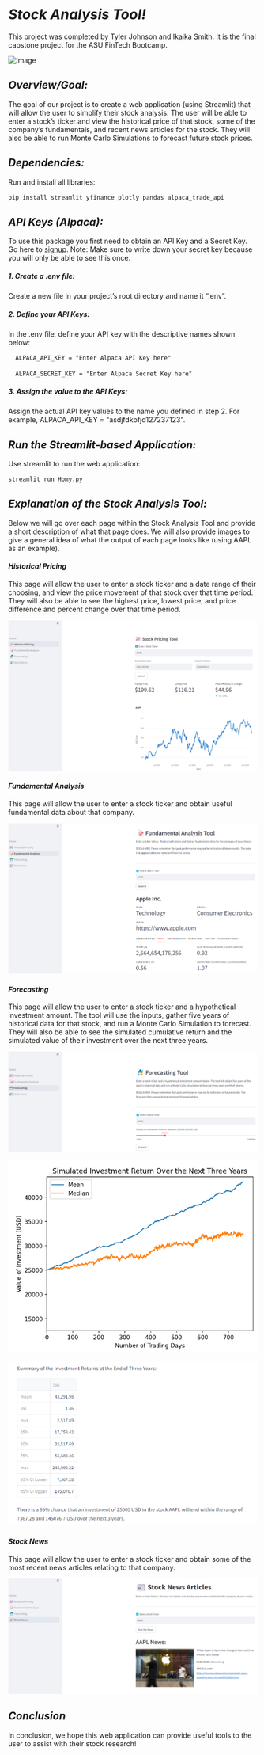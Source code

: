 # **_Stock Analysis Tool!_**

This project was completed by Tyler Johnson and Ikaika Smith. It is the final capstone project for the ASU FinTech Bootcamp.

![image](https://github.com/tjohnce55/FinTech_Capstone_Project/assets/142754993/032a8c72-f4ea-44c1-ab33-40f3546bc4d9)

## **_Overview/Goal:_**
The goal of our project is to create a web application (using Streamlit) that will allow the user to 
simplify their stock analysis. The user will be able to enter a stock’s ticker and view the 
historical price of that stock, some of the company’s fundamentals, and recent news articles for 
the stock. They will also be able to run Monte Carlo Simulations to forecast future stock prices.

## **_Dependencies:_**

Run and install all libraries:

```bash
pip install streamlit yfinance plotly pandas alpaca_trade_api
```

## **_API Keys (Alpaca):_**
To use this package you first need to obtain an API Key and a Secret Key. Go here to [signup](https://app.alpaca.markets/signup). Note: Make sure to write down your secret key because you will only be able to see this once.

##### 1. Create a .env file:

Create a new file in your project’s root directory and name it “.env”.
        
##### 2. Define your API Keys:

In the .env file, define your API key with the descriptive names shown below:

      ALPACA_API_KEY = "Enter Alpaca API Key here"

      ALPACA_SECRET_KEY = "Enter Alpaca Secret Key here"

##### 3. Assign the value to the API Keys:

Assign the actual API key values to the name you defined in step 2. For example, ALPACA_API_KEY = "asdjfdkbfjd127237123".

## **_Run the Streamlit-based Application:_**

Use streamlit to run the web application:

```bash
streamlit run Homy.py
```

## **_Explanation of the Stock Analysis Tool:_**
Below we will go over each page within the Stock Analysis Tool and provide a short description of what that page does. We will also provide images to give a general idea of what the output of each page looks like (using AAPL as an example).

#### **_Historical Pricing_**
This page will allow the user to enter a stock ticker and a date range of their choosing, and view the price movement of that stock over that time period. They will also be able to see the highest price, lowest price, and price difference and percent change over that time period.

![Historical Pricing](./Images/Historical_Pricing.png)

#### **_Fundamental Analysis_**
This page will allow the user to enter a stock ticker and obtain useful fundamental data about that company.

![Fundamental Analysis](./Images/Fundamental_Analysis.png)

#### **_Forecasting_**
This page will allow the user to enter a stock ticker and a hypothetical investment amount. The tool will use the inputs, gather five years of historical data for that stock, and run a Monte Carlo Simulation to forecast. They will also be able to see the simulated cumulative return and the simulated value of their investment over the next three years.

![Forecasting](./Images/Forecasting_1.png)

![Forecasting](./Images/Forecasting_2.png)

![Forecasting](./Images/Forecasting_3.png)

#### **_Stock News_**
This page will allow the user to enter a stock ticker and obtain some of the most recent news articles relating to that company.

![Stock News](./Images/Stock_News.png)

## **_Conclusion_**
In conclusion, we hope this web application can provide useful tools to the user to assist with their stock research!
